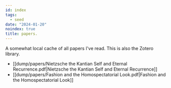 ```yaml
---
id: index
tags:
  - seed
date: "2024-01-20"
noindex: true
title: papers.
---
```


A somewhat local cache of all papers I've read. This is also the Zotero library.

- [[dump/papers/Nietzsche the Kantian Self and Eternal Recurrence.pdf|Nietzsche the Kantian Self and Eternal Recurrence]]
- [[dump/papers/Fashion and the Homospectatorial Look.pdf|Fashion and the Homospectatorial Look]]

